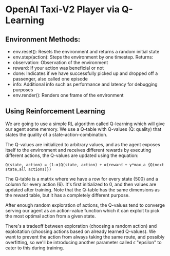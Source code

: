 # OpenAI Taxi-V2 Player via Q-Learning

## Environment Methods:
- env.reset(): Resets the environment and returns a random initial state
- env.step(action): Steps the environment by one timestep. Returns:
- observation: Observation of the environment
- reward: If your action was beneficial or not
- done: Indicates if we have successfully picked up and dropped off a passenger, also called one episode
- info: Additional info such as performance and latency for debugging purposes
- env.render(): Renders one frame of the environment

## Using Reinforcement Learning
We are going to use a simple RL algorithm called Q-learning which will give our agent some memory. We use a Q-table with Q-values (Q: quality) that states the quality of a state-action-combination.

The Q-values are initialized to arbitrary values, and as the agent exposes itself to the environment and receives different rewards by executing different actions, the Q-values are updated using the equation:

```Q(state, action) = (1−α)Q(state, action) + α(reward + γ*max_a {Q(next state,all actions)})```

The Q-table is a matrix where we have a row for every state (500) and a column for every action (6). It's first initialized to 0, and then values are updated after training. Note that the Q-table has the same dimensions as the reward table, but it has a completely different purpose.

After enough random exploration of actions, the Q-values tend to converge serving our agent as an action-value function which it can exploit to pick the most optimal action from a given state.

There's a tradeoff between exploration (choosing a random action) and exploitation (choosing actions based on already learned Q-values). We want to prevent the action from always taking the same route, and possibly overfitting, so we'll be introducing another parameter called ϵ "epsilon" to cater to this during training.
